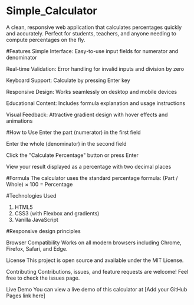 # Simple_Calculator
A clean, responsive web application that calculates percentages quickly and accurately. Perfect for students, teachers, and anyone needing to compute percentages on the fly.

#Features
Simple Interface: Easy-to-use input fields for numerator and denominator

Real-time Validation: Error handling for invalid inputs and division by zero

Keyboard Support: Calculate by pressing Enter key

Responsive Design: Works seamlessly on desktop and mobile devices

Educational Content: Includes formula explanation and usage instructions

Visual Feedback: Attractive gradient design with hover effects and animations

#How to Use
Enter the part (numerator) in the first field

Enter the whole (denominator) in the second field

Click the "Calculate Percentage" button or press Enter

View your result displayed as a percentage with two decimal places

#Formula
The calculator uses the standard percentage formula: (Part / Whole) × 100 = Percentage

#Technologies Used

1) HTML5
2) CSS3 (with Flexbox and gradients)
3) Vanilla JavaScript

#Responsive design principles

Browser Compatibility
Works on all modern browsers including Chrome, Firefox, Safari, and Edge.

License
This project is open source and available under the MIT License.

Contributing
Contributions, issues, and feature requests are welcome! Feel free to check the issues page.

Live Demo
You can view a live demo of this calculator at [Add your GitHub Pages link here]
